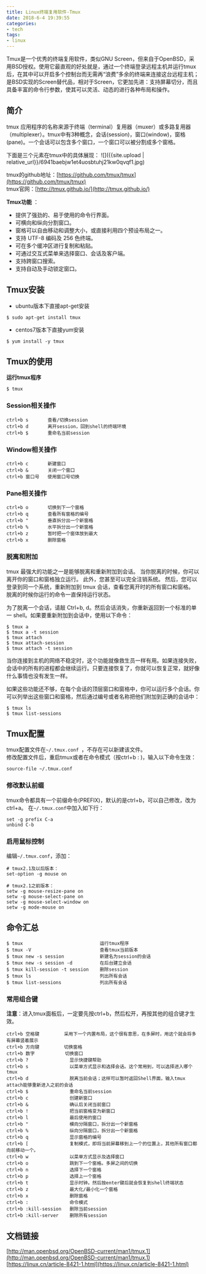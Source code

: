 ```yaml
---
title: Linux终端复用软件-Tmux
date: 2018-6-4 19:39:55
categories:
- tech
tags:
- linux
---
```

Tmux是一个优秀的终端复用软件，类似GNU Screen，但来自于OpenBSD，采用BSD授权。使用它最直观的好处就是，通过一个终端登录远程主机并运行tmux后，在其中可以开启多个控制台而无需再“浪费”多余的终端来连接这台远程主机；是BSD实现的Screen替代品，相对于Screen，它更加先进：支持屏幕切分，而且具备丰富的命令行参数，使其可以灵活、动态的进行各种布局和操作。

<!-- more -->

## 简介

tmux 应用程序的名称来源于终端（terminal）复用器（muxer）或多路复用器（multiplexer）。tmux中有3种概念，会话(session)，窗口(window)，窗格(pane)。一个会话可以包含多个窗口，一个窗口可以被分割成多个窗格。

下面是三个元素在tmux中的具体展现：
![]({{site.upload | relative_url}}/6941baebjw1et4uosbtuhj21kw0qvqf1.jpg)

tmux的github地址：[https://github.com/tmux/tmux](https://github.com/tmux/tmux)  
tmux官网：[http://tmux.github.io/](http://tmux.github.io/)

**Tmux功能** ：
-  提供了强劲的、易于使用的命令行界面。
-  可横向和纵向分割窗口。
-  窗格可以自由移动和调整大小，或直接利用四个预设布局之一。
-  支持 UTF-8 编码及 256 色终端。
-  可在多个缓冲区进行复制和粘贴。
-  可通过交互式菜单来选择窗口、会话及客户端。
-  支持跨窗口搜索。
-  支持自动及手动锁定窗口。

## Tmux安装

+ ubuntu版本下直接apt-get安装
```
$ sudo apt-get install tmux
```
+ centos7版本下直接yum安装
```
$ yum install -y tmux
```

## Tmux的使用

**运行tmux程序**
```
$ tmux                          
```

### Session相关操作
```
ctrl+b s       查看/切换session
ctrl+b d       离开session，回到shell的终端环境
ctrl+b $       重命名当前session 	
```
### Window相关操作
```
ctrl+b c       新建窗口
ctrl+b &       关闭一个窗口
ctrl+b 窗口号   使用窗口号切换
```
### Pane相关操作
```
ctrl+b o       切换到下一个窗格
ctrl+b q       查看所有窗格的编号
ctrl+b "       垂直拆分出一个新窗格
ctrl+b %       水平拆分出一个新窗格
ctrl+b z       暂时把一个窗体放到最大
ctrl+b x       删除窗格
```
### 脱离和附加
tmux 最强大的功能之一是能够脱离和重新附加到会话。 当你脱离的时候，你可以离开你的窗口和窗格独立运行。 此外，您甚至可以完全注销系统。 然后，您可以登录到同一个系统，重新附加到 tmux 会话，查看您离开时的所有窗口和窗格。 脱离的时候你运行的命令一直保持运行状态。

为了脱离一个会话，请敲 Ctrl+b, d。然后会话消失，你重新返回到一个标准的单一 shell。如果要重新附加到会话中，使用以下命令：
```
$ tmux a
$ tmux a -t session
$ tmux attach
$ tmux attach-session
$ tmux attach -t session
```
当你连接到主机的网络不稳定时，这个功能就像救生员一样有用。如果连接失败，会话中的所有的进程都会继续运行。只要连接恢复了，你就可以恢复正常，就好像什么事情也没有发生一样。

如果这些功能还不够，在每个会话的顶层窗口和窗格中，你可以运行多个会话。你可以列举出这些窗口和窗格，然后通过编号或者名称把他们附加到正确的会话中：
```
$ tmux ls
$ tmux list-sessions
```

## Tmux配置
tmux配置文件在`~/.tmux.conf `，不存在可以新建该文件。  
修改配置文件后，重启tmux或者在命令模式（按ctrl+b : )，输入以下命令生效：
``` 
source-file ~/.tmux.conf 
```
### 修改默认前缀
tmux命令都具有一个前缀命令(PREFIX)，默认的是ctrl+b，可以自己修改，改为ctrl+a。 
在`~/.tmux.conf`中加入如下行：
```
set -g prefix C-a 
unbind C-b 
```

### 启用鼠标控制
编辑`~/.tmux.conf`，添加：  
```
# tmux2.1及以后版本：
set-option -g mouse on

# tmux2.1之前版本：
setw -g mouse-resize-pane on
setw -g mouse-select-pane on
setw -g mouse-select-window on
setw -g mode-mouse on
```

## 命令汇总

```
$ tmux                            运行tmux程序
$ tmux -V                         查看tmux当前版本
$ tmux new -s session             新建名为session的会话
$ tmux new -s session -d          在后台建立会话 
$ tmux kill-session -t session    删除session
$ tmux ls                         列出所有会话
$ tmux list-sessions              列出所有会话
```
### 常用组合键

**注意**：进入tmux面板后，一定要先按ctrl+b，然后松开，再按其他的组合键才生效。
```
ctrl+b 空格键         采用下一个内置布局，这个很有意思，在多屏时，用这个就会将多有屏幕竖着展示
ctrl+b 方向键         切换窗格
ctrl+b 数字           切换窗口
ctrl+b ?               显示快捷键帮助
ctrl+b s               以菜单方式显示和选择会话。这个常用到，可以选择进入哪个tmux
ctrl+b d               脱离当前会话；这样可以暂时返回Shell界面，输入tmux attach能够重新进入之前的会话
ctrl+b $               重命名当前session 	
ctrl+b c               创建新窗口
ctrl+b &               确认后关闭当前窗口
ctrl+b !               把当前窗格变为新窗口
ctrl+b l               最后使用的窗口
ctrl+b "               模向分隔窗口，拆分出一个新窗格
ctrl+b %               纵向分隔窗口，拆分出一个新窗格
ctrl+b q               显示窗格的编号
ctrl+b [               复制模式，即将当前屏幕移到上一个的位置上，其他所有窗口都向前移动一个。
ctrl+b w               以菜单方式显示及选择窗口
ctrl+b o               跳到下一个窗格。多屏之间的切换
ctrl+b n               选择下一个窗格
ctrl+b p               选择上一个窗格
ctrl+b t               显示时钟。然后按enter键后就会恢复到shell终端状态
ctrl+b z               最大化/最小化一个窗格
ctrl+b x               删除窗格
ctrl+b :               命令模式
ctrl+b :kill-session   删除当前session
ctrl+b :kill-server    删除所有session
```

## 文档链接
[http://man.openbsd.org/OpenBSD-current/man1/tmux.1](http://man.openbsd.org/OpenBSD-current/man1/tmux.1)  
[https://linux.cn/article-8421-1.html](https://linux.cn/article-8421-1.html) 
